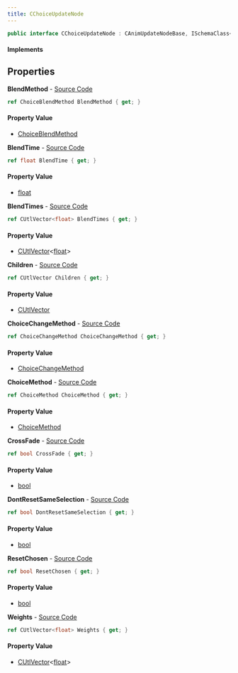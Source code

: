 ```yaml
---
title: CChoiceUpdateNode
---
```


```csharp
public interface CChoiceUpdateNode : CAnimUpdateNodeBase, ISchemaClass<CAnimUpdateNodeBase>, ISchemaClass<CChoiceUpdateNode>, ISchemaField, ISchemaClass, INativeHandle
```

#### Implements

## Properties

**BlendMethod** - [Source Code](https://github.com/swiftly-solution/swiftlys2/blob/master/managed/src/SwiftlyS2.Generated/Schemas/Interfaces/CChoiceUpdateNode.cs#L27)

```csharp
ref ChoiceBlendMethod BlendMethod { get; }
```

#### Property Value

- [ChoiceBlendMethod](/docs/api/shared/schemadefinitions/choiceblendmethod)

**BlendTime** - [Source Code](https://github.com/swiftly-solution/swiftlys2/blob/master/managed/src/SwiftlyS2.Generated/Schemas/Interfaces/CChoiceUpdateNode.cs#L29)

```csharp
ref float BlendTime { get; }
```

#### Property Value

- [float](https://learn.microsoft.com/dotnet/api/system.single)

**BlendTimes** - [Source Code](https://github.com/swiftly-solution/swiftlys2/blob/master/managed/src/SwiftlyS2.Generated/Schemas/Interfaces/CChoiceUpdateNode.cs#L21)

```csharp
ref CUtlVector<float> BlendTimes { get; }
```

#### Property Value

- [CUtlVector](/docs/api/shared/natives/cutlvector-1)<[float](https://learn.microsoft.com/dotnet/api/system.single)>

**Children** - [Source Code](https://github.com/swiftly-solution/swiftlys2/blob/master/managed/src/SwiftlyS2.Generated/Schemas/Interfaces/CChoiceUpdateNode.cs#L17)

```csharp
ref CUtlVector Children { get; }
```

#### Property Value

- [CUtlVector](/docs/api/shared/natives/cutlvector)

**ChoiceChangeMethod** - [Source Code](https://github.com/swiftly-solution/swiftlys2/blob/master/managed/src/SwiftlyS2.Generated/Schemas/Interfaces/CChoiceUpdateNode.cs#L25)

```csharp
ref ChoiceChangeMethod ChoiceChangeMethod { get; }
```

#### Property Value

- [ChoiceChangeMethod](/docs/api/shared/schemadefinitions/choicechangemethod)

**ChoiceMethod** - [Source Code](https://github.com/swiftly-solution/swiftlys2/blob/master/managed/src/SwiftlyS2.Generated/Schemas/Interfaces/CChoiceUpdateNode.cs#L23)

```csharp
ref ChoiceMethod ChoiceMethod { get; }
```

#### Property Value

- [ChoiceMethod](/docs/api/shared/schemadefinitions/choicemethod)

**CrossFade** - [Source Code](https://github.com/swiftly-solution/swiftlys2/blob/master/managed/src/SwiftlyS2.Generated/Schemas/Interfaces/CChoiceUpdateNode.cs#L31)

```csharp
ref bool CrossFade { get; }
```

#### Property Value

- [bool](https://learn.microsoft.com/dotnet/api/system.boolean)

**DontResetSameSelection** - [Source Code](https://github.com/swiftly-solution/swiftlys2/blob/master/managed/src/SwiftlyS2.Generated/Schemas/Interfaces/CChoiceUpdateNode.cs#L35)

```csharp
ref bool DontResetSameSelection { get; }
```

#### Property Value

- [bool](https://learn.microsoft.com/dotnet/api/system.boolean)

**ResetChosen** - [Source Code](https://github.com/swiftly-solution/swiftlys2/blob/master/managed/src/SwiftlyS2.Generated/Schemas/Interfaces/CChoiceUpdateNode.cs#L33)

```csharp
ref bool ResetChosen { get; }
```

#### Property Value

- [bool](https://learn.microsoft.com/dotnet/api/system.boolean)

**Weights** - [Source Code](https://github.com/swiftly-solution/swiftlys2/blob/master/managed/src/SwiftlyS2.Generated/Schemas/Interfaces/CChoiceUpdateNode.cs#L19)

```csharp
ref CUtlVector<float> Weights { get; }
```

#### Property Value

- [CUtlVector](/docs/api/shared/natives/cutlvector-1)<[float](https://learn.microsoft.com/dotnet/api/system.single)>

